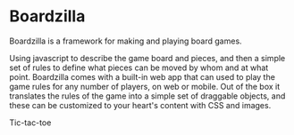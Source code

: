 # Boardzilla

Boardzilla is a framework for making and playing board games.

Using javascript to describe the game board and pieces, and then a simple set of rules to define what pieces can be moved by whom and at
what point. Boardzilla comes with a built-in web app that can used to play the game rules for any number of players, on web or mobile. Out
of the box it translates the rules of the game into a simple set of draggable objects, and these can be customized to your heart's content
with CSS and images.

Tic-tac-toe


